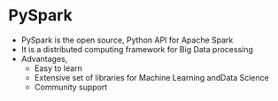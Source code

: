 # PySpark

- PySpark is the open source, Python API for Apache Spark
- It is a distributed computing framework for Big Data processing
- Advantages,
  -    Easy to learn
  -    Extensive set of libraries for Machine Learning andData Science
  -    Community support
